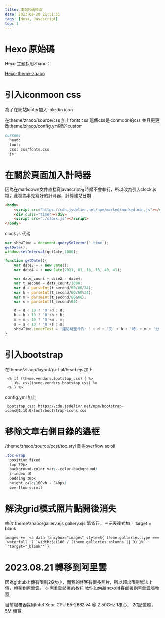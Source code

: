 ```yaml
---
title: 本站代碼修改
date: 2023-08-20 21:51:31
tags: [Hexo, Javascript]
top: 1
---
```


# <i class="bi bi-book"></i> Hexo 原始碼

Hexo 主題採用zhaoo：

[Hexo-theme-zhaoo](https://github.com/zhaoo/hexo-theme-zhaoo)


# <i class="bi bi-book"></i> 引入iconmoon css

為了在網站footer加入linkedin icon <div class=icon-linkedin-with-circle></div>
在theme/zhaoo/source/css 加上fonts.css
這個css是iconmoon的css
並且更更改theme/zhaoo/config.yml裡的custom

```markdown
custom:
  head:
  foot:
  css: css/fonts.css
  js: 
```

# <i class="bi bi-book"></i> 在關於頁面加入計時器

因為在markdown文件直接寫javascript有時候不會執行，所以改為引入clock.js檔，此檔為事先寫好的計時器，計算建站日期

```html
<body>
	<script src="https://cdn.jsdelivr.net/npm/marked/marked.min.js"></script>
	<div class="time"></div>		
	<script src="./clock.js"></script>
</body>
```

clock.js 代碼

```javascript
var showTime = document.querySelector('.time');
getDate();
window.setInterval(getDate,1000);

function getDate(){
	var date2 = + new Date();
	var date4 = + new Date(2021, 03, 16, 18, 40, 41);

	var date_count = date2 - date4;
	var t_second = date_count/1000;
	var d = parseInt(t_second/60/60/24);
	var h = parseInt(t_second/60/60%24);
	var m = parseInt(t_second/60&60);
	var s = parseInt(t_second%60);

	d = d < 10 ? '0'+d : d;
	h = h < 10 ? '0'+h : h;
	m = m < 10 ? '0'+m : m;
	s = s < 10 ? '0'+s : s;
	showTime.innerText = '建站時至今日: ' + d + '天' + h + '時' + m + '分' + s + '秒';
}
```

# <i class="bi bi-book"></i> 引入bootstrap

在theme/zhaoo/layout/partial/head.ejs 加上

```ejs
 <% if (theme.vendors.bootstap_css) { %>
  	<%- css(theme.vendors.bootstap_css) %>
 <% } %>
```

config.yml 加上
```ejs
 bootstap_css: https://cdn.jsdelivr.net/npm/bootstrap-icons@1.10.0/font/bootstrap-icons.css
```

# <i class="bi bi-book"></i> 移除文章右側目錄的邊框

/theme/zhaoo/source/post/toc.styl
刪除overflow scroll

```css
.toc-wrap
  position fixed
  top 70px
  background-color var(--color-background)
  z-index 10
  padding 20px
  height calc(100vh - 140px)
  overflow scroll
```

# <i class="bi bi-book"></i> 解決grid模式照片點開後消失

修改 theme/zhaoo/gallery.ejs
gallery.ejs 第15行，三元表達式加上
target = blank

```ejs
images += `<a data-fancybox="images" style=${ theme.galleries.type === 'waterfall' ? `width:${(100 / (theme.galleries.columns || 3))}%` : `"target="_blank""`}
```

# <i class="bi bi-book"></i> 2023.08.21 轉移到阿里雲

因為github上傳有限制2G大小，而我的博客有很多照片，所以超出限制無法上傳，轉移到阿里雲。
在阿里雲部署的教程
[教你如何將hexo博客部署到阿里雲服務器](https://lneverl.gitee.io/posts/2092ec56.html)

目前服務器採用Intel Xeon CPU E5-2682 v4 @ 2.50GHz 1核心， 2G記憶體，5M 頻寬
